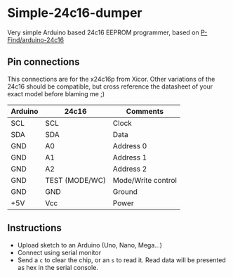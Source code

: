 # Simple-24c16-dumper
Very simple Arduino based 24c16 EEPROM programmer, based on [P-Find/arduino-24c16](https://github.com/P-Find/arduino-24c16)

## Pin connections
This connections are for the x24c16p from Xicor. Other variations of the 24c16 should be compatible, but cross reference the datasheet of your exact model before blaming me ;)

|Arduino|24c16|Comments|
|-------|-----|--------|
|SCL|SCL|Clock|
|SDA|SDA|Data|
|GND|A0|Address 0|
|GND|A1|Address 1|
|GND|A2|Address 2|
|GND|TEST (MODE/WC)|Mode/Write control|
|GND|GND|Ground|
|+5V|Vcc|Power|

## Instructions
- Upload sketch to an Arduino (Uno, Nano, Mega...)
- Connect using serial monitor
- Send a `c` to clear the chip, or an `s` to read it. Read data will be presented as hex in the serial console.
